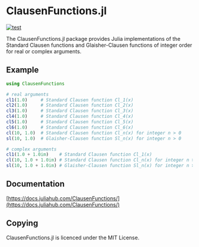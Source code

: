 ClausenFunctions.jl
===================

[![test](https://github.com/Expander/ClausenFunctions.jl/actions/workflows/build.yml/badge.svg)](https://github.com/Expander/ClausenFunctions.jl/actions/workflows/build.yml)

The ClausenFunctions.jl package provides Julia implementations of the
Standard Clausen functions and Glaisher-Clausen functions of integer
order for real or complex arguments.


Example
-------

```.jl
using ClausenFunctions

# real arguments
cl1(1.0)     # Standard Clausen function Cl_1(x)
cl2(1.0)     # Standard Clausen function Cl_2(x)
cl3(1.0)     # Standard Clausen function Cl_3(x)
cl4(1.0)     # Standard Clausen function Cl_4(x)
cl5(1.0)     # Standard Clausen function Cl_5(x)
cl6(1.0)     # Standard Clausen function Cl_6(x)
cl(10, 1.0)  # Standard Clausen function Cl_n(x) for integer n > 0
sl(10, 1.0)  # Glaisher-Clausen function Sl_n(x) for integer n > 0

# complex arguments
cl1(1.0 + 1.0im)    # Standard Clausen function Cl_1(x)
cl(10, 1.0 + 1.0im) # Standard Clausen function Cl_n(x) for integer n > 0
sl(10, 1.0 + 1.0im) # Glaisher-Clausen function Sl_n(x) for integer n > 0
```


Documentation
-------------

[https://docs.juliahub.com/ClausenFunctions/](https://docs.juliahub.com/ClausenFunctions/)


Copying
-------

ClausenFunctions.jl is licenced under the MIT License.
